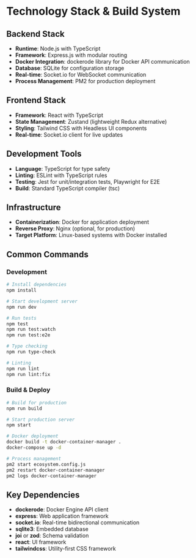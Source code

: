 # Technology Stack & Build System

## Backend Stack
- **Runtime**: Node.js with TypeScript
- **Framework**: Express.js with modular routing
- **Docker Integration**: dockerode library for Docker API communication
- **Database**: SQLite for configuration storage
- **Real-time**: Socket.io for WebSocket communication
- **Process Management**: PM2 for production deployment

## Frontend Stack
- **Framework**: React with TypeScript
- **State Management**: Zustand (lightweight Redux alternative)
- **Styling**: Tailwind CSS with Headless UI components
- **Real-time**: Socket.io client for live updates

## Development Tools
- **Language**: TypeScript for type safety
- **Linting**: ESLint with TypeScript rules
- **Testing**: Jest for unit/integration tests, Playwright for E2E
- **Build**: Standard TypeScript compiler (tsc)

## Infrastructure
- **Containerization**: Docker for application deployment
- **Reverse Proxy**: Nginx (optional, for production)
- **Target Platform**: Linux-based systems with Docker installed

## Common Commands

### Development
```bash
# Install dependencies
npm install

# Start development server
npm run dev

# Run tests
npm test
npm run test:watch
npm run test:e2e

# Type checking
npm run type-check

# Linting
npm run lint
npm run lint:fix
```

### Build & Deploy
```bash
# Build for production
npm run build

# Start production server
npm start

# Docker deployment
docker build -t docker-container-manager .
docker-compose up -d

# Process management
pm2 start ecosystem.config.js
pm2 restart docker-container-manager
pm2 logs docker-container-manager
```

## Key Dependencies
- **dockerode**: Docker Engine API client
- **express**: Web application framework
- **socket.io**: Real-time bidirectional communication
- **sqlite3**: Embedded database
- **joi** or **zod**: Schema validation
- **react**: UI framework
- **tailwindcss**: Utility-first CSS framework